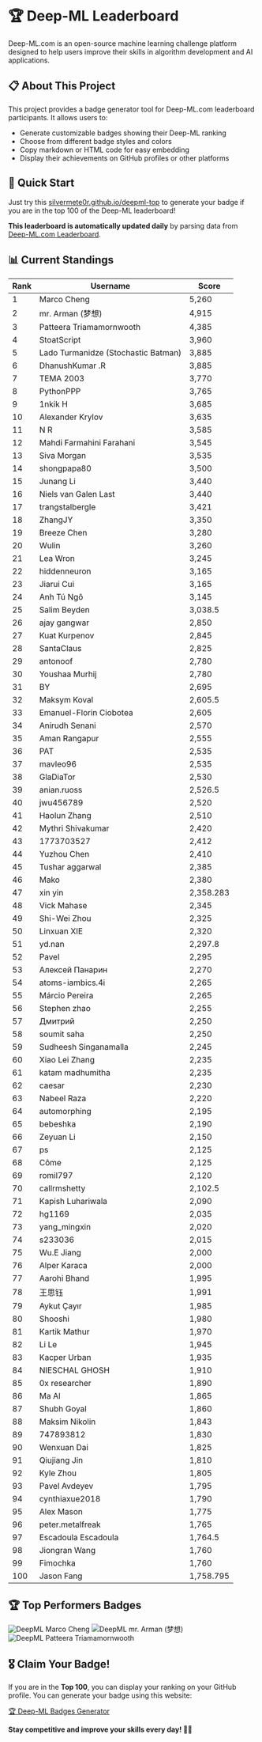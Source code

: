 # 🏆 Deep-ML Leaderboard

Deep-ML.com is an open-source machine learning challenge platform designed to help users improve their skills in algorithm development and AI applications.  

## 📋 About This Project

This project provides a badge generator tool for Deep-ML.com leaderboard participants. It allows users to:
- Generate customizable badges showing their Deep-ML ranking
- Choose from different badge styles and colors
- Copy markdown or HTML code for easy embedding
- Display their achievements on GitHub profiles or other platforms

## 🚀 Quick Start

Just try this [silvermete0r.github.io/deepml-top](https://silvermete0r.github.io/deepml-top) to generate your badge if you are in the top 100 of the Deep-ML leaderboard!

**This leaderboard is automatically updated daily** by parsing data from [Deep-ML.com Leaderboard](https://www.deep-ml.com/leaderboard).  

## 📊 Current Standings  

<!-- LEADERBOARD_START -->
| Rank | Username | Score |
|------|---------|-------|
| 1 | Marco Cheng | 5,260 |
| 2 | mr. Arman (梦想) | 4,915 |
| 3 | Patteera Triamamornwooth | 4,385 |
| 4 | StoatScript | 3,960 |
| 5 | Lado Turmanidze (Stochastic Batman) | 3,885 |
| 6 | DhanushKumar .R | 3,885 |
| 7 | ТЕМА 2003 | 3,770 |
| 8 | PythonPPP | 3,765 |
| 9 | 1nkik H | 3,685 |
| 10 | Alexander Krylov | 3,635 |
| 11 | N R | 3,585 |
| 12 | Mahdi Farmahini Farahani | 3,545 |
| 13 | Siva Morgan | 3,535 |
| 14 | shongpapa80 | 3,500 |
| 15 | Junang Li | 3,440 |
| 16 | Niels van Galen Last | 3,440 |
| 17 | trangstalbergle | 3,421 |
| 18 | ZhangJY | 3,350 |
| 19 | Breeze Chen | 3,280 |
| 20 | Wulin | 3,260 |
| 21 | Lea Wron | 3,245 |
| 22 | hiddenneuron | 3,165 |
| 23 | Jiarui Cui | 3,165 |
| 24 | Anh Tú Ngô | 3,145 |
| 25 | Salim Beyden | 3,038.5 |
| 26 | ajay gangwar | 2,850 |
| 27 | Kuat Kurpenov | 2,845 |
| 28 | SantaClaus | 2,825 |
| 29 | antonoof | 2,780 |
| 30 | Youshaa Murhij | 2,780 |
| 31 | BY | 2,695 |
| 32 | Maksym Koval | 2,605.5 |
| 33 | Emanuel-Florin Ciobotea | 2,605 |
| 34 | Anirudh Senani | 2,570 |
| 35 | Aman Rangapur | 2,555 |
| 36 | PAT | 2,535 |
| 37 | mavleo96 | 2,535 |
| 38 | GlaDiaTor | 2,530 |
| 39 | anian.ruoss | 2,526.5 |
| 40 | jwu456789 | 2,520 |
| 41 | Haolun Zhang | 2,510 |
| 42 | Mythri Shivakumar | 2,420 |
| 43 | 1773703527 | 2,412 |
| 44 | Yuzhou Chen | 2,410 |
| 45 | Tushar aggarwal | 2,385 |
| 46 | Mako | 2,380 |
| 47 | xin yin | 2,358.283 |
| 48 | Vick Mahase | 2,345 |
| 49 | Shi-Wei Zhou | 2,325 |
| 50 | Linxuan XIE | 2,320 |
| 51 | yd.nan | 2,297.8 |
| 52 | Pavel | 2,295 |
| 53 | Алексей Панарин | 2,270 |
| 54 | atoms-iambics.4i | 2,265 |
| 55 | Márcio Pereira | 2,265 |
| 56 | Stephen zhao | 2,255 |
| 57 | Дмитрий | 2,250 |
| 58 | soumit saha | 2,250 |
| 59 | Sudheesh Singanamalla | 2,245 |
| 60 | Xiao Lei Zhang | 2,235 |
| 61 | katam madhumitha | 2,235 |
| 62 | caesar | 2,230 |
| 63 | Nabeel Raza | 2,220 |
| 64 | automorphing | 2,195 |
| 65 | bebeshka | 2,190 |
| 66 | Zeyuan Li | 2,150 |
| 67 | ps | 2,125 |
| 68 | Côme | 2,125 |
| 69 | romil797 | 2,120 |
| 70 | callrmshetty | 2,102.5 |
| 71 | Kapish Luhariwala | 2,090 |
| 72 | hg1169 | 2,035 |
| 73 | yang_mingxin | 2,020 |
| 74 | s233036 | 2,015 |
| 75 | Wu.E Jiang | 2,000 |
| 76 | Alper Karaca | 2,000 |
| 77 | Aarohi Bhand | 1,995 |
| 78 | 王思钰 | 1,991 |
| 79 | Aykut Çayır | 1,985 |
| 80 | Shooshi | 1,980 |
| 81 | Kartik Mathur | 1,970 |
| 82 | Li Le | 1,945 |
| 83 | Kacper Urban | 1,935 |
| 84 | NIESCHAL GHOSH | 1,910 |
| 85 | 0x researcher | 1,890 |
| 86 | Ma Al | 1,865 |
| 87 | Shubh Goyal | 1,860 |
| 88 | Maksim Nikolin | 1,843 |
| 89 | 747893812 | 1,830 |
| 90 | Wenxuan Dai | 1,825 |
| 91 | Qiujiang Jin | 1,810 |
| 92 | Kyle Zhou | 1,805 |
| 93 | Pavel Avdeyev | 1,795 |
| 94 | cynthiaxue2018 | 1,790 |
| 95 | Alex Mason | 1,775 |
| 96 | peter.metalfreak | 1,765 |
| 97 | Escadoula Escadoula | 1,764.5 |
| 98 | Jiongran Wang | 1,760 |
| 99 | Fimochka | 1,760 |
| 100 | Jason Fang | 1,758.795 |
<!-- LEADERBOARD_END -->

## 🏆 Top Performers Badges

<!-- BADGES_START -->
![DeepML Marco Cheng](https://img.shields.io/badge/dynamic/json?url=https%3A%2F%2Fraw.githubusercontent.com%2Fsilvermete0r%2Fdeepml-top%2Fmain%2Fbadges.json&query=%24.4091c1a21900bd2c7d3f4e343acddda1.label&prefix=Rank%20&style=for-the-badge&label=%F0%9F%9A%80%20DeepML&color=blue&link=https%3A%2F%2Fwww.deep-ml.com%2Fleaderboard)
![DeepML mr. Arman (梦想)](https://img.shields.io/badge/dynamic/json?url=https%3A%2F%2Fraw.githubusercontent.com%2Fsilvermete0r%2Fdeepml-top%2Fmain%2Fbadges.json&query=%24.1247b1b5b9cd95e98d7ff7438207406f.label&prefix=Rank%20&style=for-the-badge&label=%F0%9F%9A%80%20DeepML&color=blue&link=https%3A%2F%2Fwww.deep-ml.com%2Fleaderboard)
![DeepML Patteera Triamamornwooth](https://img.shields.io/badge/dynamic/json?url=https%3A%2F%2Fraw.githubusercontent.com%2Fsilvermete0r%2Fdeepml-top%2Fmain%2Fbadges.json&query=%24.0eeb1bc570f4ebaca4c3c1d5794e9de9.label&prefix=Rank%20&style=for-the-badge&label=%F0%9F%9A%80%20DeepML&color=blue&link=https%3A%2F%2Fwww.deep-ml.com%2Fleaderboard)
<!-- BADGES_END -->

## 🎖 Claim Your Badge!  

If you are in the **Top 100**, you can display your ranking on your GitHub profile. You can generate your badge using this website:

[🏆 Deep-ML Badges Generator](https://silvermete0r.github.io/deepml-top/)

**Stay competitive and improve your skills every day! 🚀🔥**